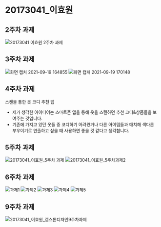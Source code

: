 # 20173041_이효원

## 2주차 과제

![20173041 이효원 2주차 과제](https://user-images.githubusercontent.com/90251359/133184749-74824d9f-5a56-40ca-8aaa-275ceacea2d4.png)

## 3주차 과제

![화면 캡처 2021-09-19 164855](https://user-images.githubusercontent.com/90251359/133928290-d4250072-dbc1-4047-9abf-4afbc49969b4.png)
![화면 캡처 2021-09-19 170148](https://user-images.githubusercontent.com/90251359/133928291-ea7d805d-3bb1-4b65-8646-5a1bc8b7f494.png)

## 4주차 과제 
스캔을 통한 옷 코디 추천 앱
- 제가 생각한 아이디어는 스마트폰 앱을 통해 옷을 스캔하면 추천 코디&상품들을 보여주는 것입니다.
- 기존에 가지고 있던 옷들 중 코디하기 어려웠거나 다른 아이템들과 매치해 색다른 부우이기로 연출하고 싶을 때 사용하면 좋을 것 같다고 생각합니다.

## 5주차 과제
![20173041_이효원_5주차 과제](https://user-images.githubusercontent.com/90251359/136124455-a0f5e1de-5ab6-4a29-9058-ea9383939ac3.png)
![20173041_이효원_5주차과제2](https://user-images.githubusercontent.com/90251359/136124459-30eeaabb-3734-4184-924b-082e1c075c3c.png)

## 6주차 과제
![과제1](https://user-images.githubusercontent.com/90251359/136690225-08f0cadf-de59-48b6-919c-3ab9c55a314b.png)
![과제2](https://user-images.githubusercontent.com/90251359/136690230-f147b493-c6cf-4b58-9faa-e2b7c28f8894.png)
![과제3](https://user-images.githubusercontent.com/90251359/136690232-91bc34b9-be68-43d9-8240-4e0b78b72334.png)
![과제4](https://user-images.githubusercontent.com/90251359/136690233-2554a20e-02c4-4c57-b2f4-2aa11225f033.png)
![과제5](https://user-images.githubusercontent.com/90251359/136690235-3c8ba8f9-1715-410c-b894-e2b24b6d9d9f.png)

## 9주차 과제
![20173041_이효원_캡스톤디자인9주차과제](https://user-images.githubusercontent.com/90251359/140305178-08dd2a7f-29b4-4603-8e93-6fe933a19c1f.png)
